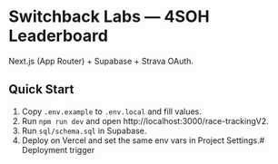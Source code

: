 # Switchback Labs — 4SOH Leaderboard

Next.js (App Router) + Supabase + Strava OAuth.

## Quick Start
1) Copy `.env.example` to `.env.local` and fill values.
2) Run `npm run dev` and open http://localhost:3000/race-trackingV2.
3) Run `sql/schema.sql` in Supabase.
4) Deploy on Vercel and set the same env vars in Project Settings.# Deployment trigger
